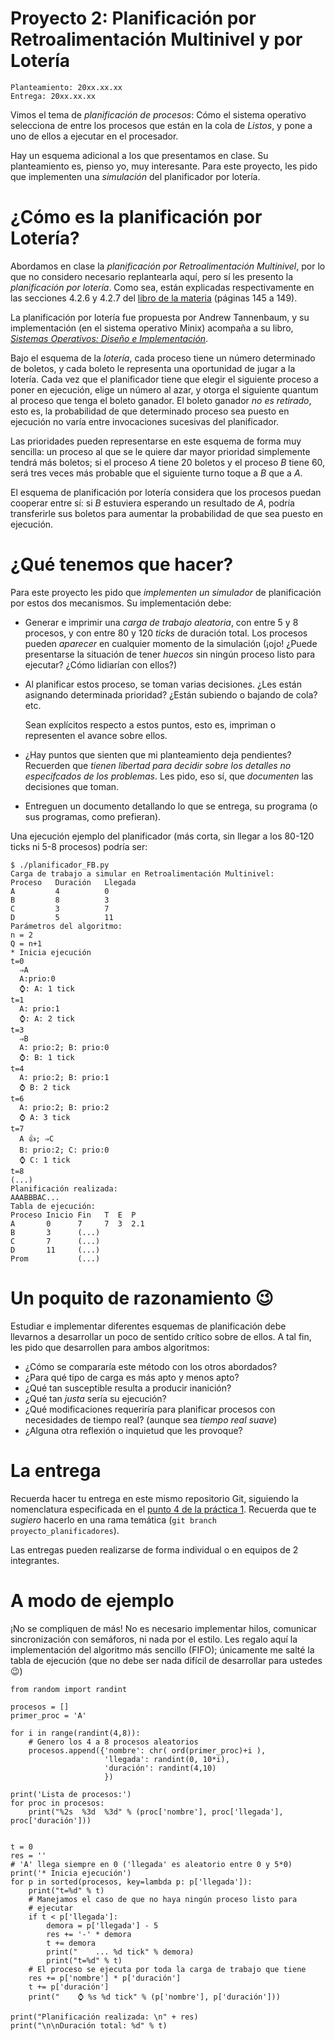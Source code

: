 # Proyecto 2: Planificación por Retroalimentación Multinivel y por Lotería

    Planteamiento: 20xx.xx.xx
	Entrega: 20xx.xx.xx

Vimos el tema de _planificación de procesos_: Cómo el sistema operativo
selecciona de entre los procesos que están en la cola de _Listos_, y pone a uno
de ellos a ejecutar en el procesador.

Hay un esquema adicional a los que presentamos en clase. Su planteamiento es,
pienso yo, muy interesante. Para este proyecto, les pido que implementen una
_simulación_ del planificador por lotería.

<!-- # ¡Calificaciones listas! -->

<!-- ¡Disculpen la demora! Pero bueno, por lo menos ya puedo compartirles -->
<!-- que /ya quedó/. ¡Ya pueden [consultar sus -->
<!-- calificaciones](./calificaciones.org) para este proyecto. -->

# ¿Cómo es la planificación por Lotería?

Abordamos en clase la _planificación por Retroalimentación Multinivel_, por lo
que no considero necesario replantearla aquí, pero sí les presento la
_planificación por lotería_. Como sea, están explicadas respectivamente en las
secciones 4.2.6 y 4.2.7 del [libro de la
materia](https://sistop.org/pdf/sistemas_operativos.pdf) (páginas 145 a 149).

La planificación por lotería fue propuesta por Andrew Tannenbaum, y su
implementación (en el sistema operativo Minix) acompaña a su libro, _[Sistemas
Operativos: Diseño e
Implementación](https://drive.google.com/file/d/0BxWDaelvgrvCMWUxZjk1MzctYTQ1Yy00Y2U1LTg2YWQtYjNhNjAyNjg1OWEy/view?resourcekey=0-yRikrU5vy0oSWcZq4O-A1A)_.

Bajo el esquema de la _lotería_, cada proceso tiene un número determinado de
boletos, y cada boleto le representa una oportunidad de jugar a la lotería. Cada
vez que el planificador tiene que elegir el siguiente proceso a poner en
ejecución, elige un número al azar, y otorga el siguiente quantum al proceso que
tenga el boleto ganador. El boleto ganador _no es retirado_, esto es, la
probabilidad de que determinado proceso sea puesto en ejecución no varía entre
invocaciones sucesivas del planificador.

Las prioridades pueden representarse en este esquema de forma muy sencilla: un
proceso al que se le quiere dar mayor prioridad simplemente tendrá más boletos;
si el proceso _A_ tiene 20 boletos y el proceso _B_ tiene 60, será tres veces
más probable que el siguiente turno toque a _B_ que a _A_.

El esquema de planificación por lotería considera que los procesos puedan
cooperar entre sí: si _B_ estuviera esperando un resultado de _A_, podría
transferirle sus boletos para aumentar la probabilidad de que sea puesto en
ejecución.

# ¿Qué tenemos que hacer?

Para este proyecto les pido que _implementen un simulador_ de planificación por
estos dos mecanismos. Su implementación debe:

- Generar e imprimir una _carga de trabajo aleatoria_, con entre 5 y 8 procesos,
  y con entre 80 y 120 _ticks_ de duración total. Los procesos pueden _aparecer_
  en cualquier momento de la simulación (¡ojo! ¿Puede presentarse la situación
  de tener _huecos_ sin ningún proceso listo para ejecutar? ¿Cómo lidiarían con
  ellos?)
- Al planificar estos proceso, se toman varias decisiones. ¿Les están asignando
  determinada prioridad? ¿Están subiendo o bajando de cola?  etc.

  Sean explícitos respecto a estos puntos, esto es, impriman o representen el
  avance sobre ellos.

- ¿Hay puntos que sienten que mi planteamiento deja pendientes?  Recuerden que
  _tienen libertad para decidir sobre los detalles no especifcados de los
  problemas_. Les pido, eso sí, que _documenten_ las decisiones que toman.

- Entreguen un documento detallando lo que se entrega, su programa (o sus
  programas, como prefieran).

Una ejecución ejemplo del planificador (más corta, sin llegar a los 80-120 ticks
ni 5-8 procesos) podría ser:

    $ ./planificador_FB.py
	Carga de trabajo a simular en Retroalimentación Multinivel:
	Proceso   Duración   Llegada
	A         4          0
	B         8          3
	C         3          7
	D         5          11
	Parámetros del algoritmo: 
	n = 2
	Q = n+1
	* Inicia ejecución
	t=0
	  ⇒A
	  A:prio:0
	  ⌚: A: 1 tick
	t=1
	  A: prio:1
	  ⌚: A: 2 tick
	t=3
	  ⇒B
	  A: prio:2; B: prio:0
	  ⌚: B: 1 tick
	t=4
	  A: prio:2; B: prio:1
	  ⌚ B: 2 tick
	t=6
	  A: prio:2; B: prio:2
	  ⌚ A: 3 tick
	t=7
	  A 👍; ⇒C
	  B: prio:2; C: prio:0
	  ⌚ C: 1 tick
	t=8
	(...)
	Planificación realizada:
	AAABBBAC...
    Tabla de ejecución:
	Proceso Inicio Fin   T  E  P
	A       0      7     7  3  2.1
	B       3      (...)
	C       7      (...)
	D       11     (...)
	Prom           (...)

# Un poquito de razonamiento 😉

Estudiar e implementar diferentes esquemas de planificación debe llevarnos a
desarrollar un poco de sentido crítico sobre de ellos. A tal fin, les pido que
desarrollen para ambos algoritmos:

- ¿Cómo se compararía este método con los otros abordados?
- ¿Para qué tipo de carga es más apto y menos apto?
- ¿Qué tan susceptible resulta a producir inanición?
- ¿Qué tan _justa_ sería su ejecución?
- ¿Qué modificaciones requeriría para planificar procesos con necesidades de
  tiempo real? (aunque sea _tiempo real suave_)
- ¿Alguna otra reflexión o inquietud que les provoque?

# La entrega

Recuerda hacer tu entrega en este mismo repositorio Git, siguiendo la
nomenclatura especificada en el [punto 4 de la práctica
1](../../practicas/1/README.md). Recuerda que te _sugiero_ hacerlo en una rama
temática (`git branch proyecto_planificadores`).

Las entregas pueden realizarse de forma individual o en equipos de 2
integrantes.

# A modo de ejemplo

¡No se compliquen de más! No es necesario implementar hilos, comunicar
sincronización con semáforos, ni nada por el estilo. Les regalo aquí la
implementación del algoritmo más sencillo (FIFO); únicamente me salté la tabla
de ejecución (que no debe ser nada difícil de desarrollar para ustedes 😉)

    from random import randint
    
    procesos = []
    primer_proc = 'A'
    
    for i in range(randint(4,8)):
        # Genero los 4 a 8 procesos aleatorios
        procesos.append({'nombre': chr( ord(primer_proc)+i ),
                         'llegada': randint(0, 10*i),
                         'duración': randint(4,10)
                         })
    
    print('Lista de procesos:')
    for proc in procesos:
        print("%2s  %3d  %3d" % (proc['nombre'], proc['llegada'], proc['duración']))
    
    
    t = 0
    res = ''
    # 'A' llega siempre en 0 ('llegada' es aleatorio entre 0 y 5*0)
    print('* Inicia ejecución')
    for p in sorted(procesos, key=lambda p: p['llegada']):
        print("t=%d" % t)
        # Manejamos el caso de que no haya ningún proceso listo para
        # ejecutar
        if t < p['llegada']:
            demora = p['llegada'] - 5
            res += '-' * demora
            t += demora
            print("    ... %d tick" % demora)
            print("t=%d" % t)
        # El proceso se ejecuta por toda la carga de trabajo que tiene
        res += p['nombre'] * p['duración']
        t += p['duración']
        print("    ⌚ %s %d tick" % (p['nombre'], p['duración']))
    
    print("Planificación realizada: \n" + res)
    print("\n\nDuración total: %d" % t)
